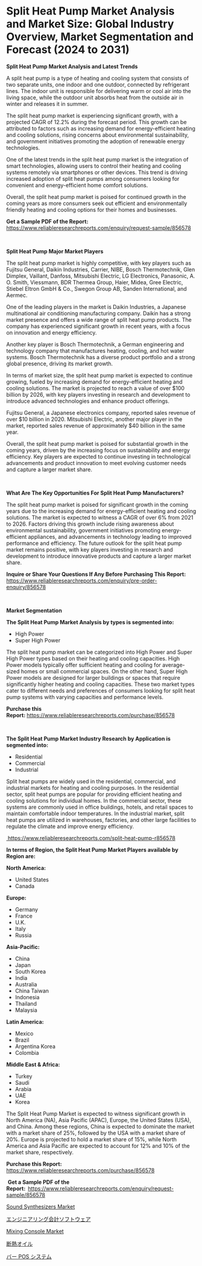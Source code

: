 <p><h1>Split Heat Pump Market Analysis and Market Size: Global Industry Overview, Market Segmentation and Forecast (2024 to 2031)</h1></p><p><strong>Split Heat Pump Market Analysis and Latest Trends</strong></p>
<p><p>A split heat pump is a type of heating and cooling system that consists of two separate units, one indoor and one outdoor, connected by refrigerant lines. The indoor unit is responsible for delivering warm or cool air into the living space, while the outdoor unit absorbs heat from the outside air in winter and releases it in summer.</p><p>The split heat pump market is experiencing significant growth, with a projected CAGR of 12.2% during the forecast period. This growth can be attributed to factors such as increasing demand for energy-efficient heating and cooling solutions, rising concerns about environmental sustainability, and government initiatives promoting the adoption of renewable energy technologies.</p><p>One of the latest trends in the split heat pump market is the integration of smart technologies, allowing users to control their heating and cooling systems remotely via smartphones or other devices. This trend is driving increased adoption of split heat pumps among consumers looking for convenient and energy-efficient home comfort solutions.</p><p>Overall, the split heat pump market is poised for continued growth in the coming years as more consumers seek out efficient and environmentally friendly heating and cooling options for their homes and businesses.</p></p>
<p><strong>Get a Sample PDF of the Report:&nbsp;</strong> <a href="https://www.reliableresearchreports.com/enquiry/request-sample/856578">https://www.reliableresearchreports.com/enquiry/request-sample/856578</a></p>
<p>&nbsp;</p>
<p><strong>Split Heat Pump Major Market Players</strong></p>
<p><p>The split heat pump market is highly competitive, with key players such as Fujitsu General, Daikin Industries, Carrier, NIBE, Bosch Thermotechnik, Glen Dimplex, Vaillant, Danfoss, Mitsubishi Electric, LG Electronics, Panasonic, A. O. Smith, Viessmann, BDR Thermea Group, Haier, Midea, Gree Electric, Stiebel Eltron GmbH & Co., Swegon Group AB, Sanden International, and Aermec.</p><p>One of the leading players in the market is Daikin Industries, a Japanese multinational air conditioning manufacturing company. Daikin has a strong market presence and offers a wide range of split heat pump products. The company has experienced significant growth in recent years, with a focus on innovation and energy efficiency.</p><p>Another key player is Bosch Thermotechnik, a German engineering and technology company that manufactures heating, cooling, and hot water systems. Bosch Thermotechnik has a diverse product portfolio and a strong global presence, driving its market growth.</p><p>In terms of market size, the split heat pump market is expected to continue growing, fueled by increasing demand for energy-efficient heating and cooling solutions. The market is projected to reach a value of over $100 billion by 2026, with key players investing in research and development to introduce advanced technologies and enhance product offerings.</p><p>Fujitsu General, a Japanese electronics company, reported sales revenue of over $10 billion in 2020. Mitsubishi Electric, another major player in the market, reported sales revenue of approximately $40 billion in the same year.</p><p>Overall, the split heat pump market is poised for substantial growth in the coming years, driven by the increasing focus on sustainability and energy efficiency. Key players are expected to continue investing in technological advancements and product innovation to meet evolving customer needs and capture a larger market share.</p></p>
<p>&nbsp;</p>
<p><strong>What Are The Key Opportunities For Split Heat Pump Manufacturers?</strong></p>
<p><p>The split heat pump market is poised for significant growth in the coming years due to the increasing demand for energy-efficient heating and cooling solutions. The market is expected to witness a CAGR of over 6% from 2021 to 2026. Factors driving this growth include rising awareness about environmental sustainability, government initiatives promoting energy-efficient appliances, and advancements in technology leading to improved performance and efficiency. The future outlook for the split heat pump market remains positive, with key players investing in research and development to introduce innovative products and capture a larger market share.</p></p>
<p><strong>Inquire or Share Your Questions If Any Before Purchasing This Report:</strong> <a href="https://www.reliableresearchreports.com/enquiry/pre-order-enquiry/856578">https://www.reliableresearchreports.com/enquiry/pre-order-enquiry/856578</a></p>
<p>&nbsp;</p>
<p><strong>Market Segmentation</strong></p>
<p><strong>The Split Heat Pump Market Analysis by types is segmented into:</strong></p>
<p><ul><li>High Power</li><li>Super High Power</li></ul></p>
<p><p>The split heat pump market can be categorized into High Power and Super High Power types based on their heating and cooling capacities. High Power models typically offer sufficient heating and cooling for average-sized homes or small commercial spaces. On the other hand, Super High Power models are designed for larger buildings or spaces that require significantly higher heating and cooling capacities. These two market types cater to different needs and preferences of consumers looking for split heat pump systems with varying capacities and performance levels.</p></p>
<p><strong>Purchase this Report:&nbsp;</strong><a href="https://www.reliableresearchreports.com/purchase/856578">https://www.reliableresearchreports.com/purchase/856578</a></p>
<p>&nbsp;</p>
<p><strong>The Split Heat Pump Market Industry Research by Application is segmented into:</strong></p>
<p><ul><li>Residential</li><li>Commercial</li><li>Industrial</li></ul></p>
<p><p>Split heat pumps are widely used in the residential, commercial, and industrial markets for heating and cooling purposes. In the residential sector, split heat pumps are popular for providing efficient heating and cooling solutions for individual homes. In the commercial sector, these systems are commonly used in office buildings, hotels, and retail spaces to maintain comfortable indoor temperatures. In the industrial market, split heat pumps are utilized in warehouses, factories, and other large facilities to regulate the climate and improve energy efficiency.</p></p>
<p><a href="https://www.reliableresearchreports.com/split-heat-pump-r856578">&nbsp;https://www.reliableresearchreports.com/split-heat-pump-r856578</a></p>
<p><strong>In terms of Region, the Split Heat Pump Market Players available by Region are:</strong></p>
<p>
    <p> <strong> North America: </strong>
        <ul>
            <li>United States</li>
            <li>Canada</li>
        </ul>
        </p> 
    <p> <strong> Europe: </strong>
        <ul>
            <li>Germany</li>
            <li>France</li>
            <li>U.K.</li>
            <li>Italy</li>
            <li>Russia</li>
        </ul>
        </p> 
    <p> <strong> Asia-Pacific: </strong>
        <ul>
            <li>China</li>
            <li>Japan</li>
            <li>South Korea</li>
            <li>India</li>
            <li>Australia</li>
            <li>China Taiwan</li>
            <li>Indonesia</li>
            <li>Thailand</li>
            <li>Malaysia</li>
        </ul>
        </p> 
    <p> <strong> Latin America: </strong>
        <ul>
            <li>Mexico</li>
            <li>Brazil</li>
            <li>Argentina Korea</li>
            <li>Colombia</li>
        </ul>
        </p> 
    <p> <strong> Middle East & Africa: </strong>
        <ul>
            <li>Turkey</li>
            <li>Saudi</li>
            <li>Arabia</li>
            <li>UAE</li>
            <li>Korea</li>
        </ul>
    </p>
    </p>
<p><p>The Split Heat Pump Market is expected to witness significant growth in North America (NA), Asia Pacific (APAC), Europe, the United States (USA), and China. Among these regions, China is expected to dominate the market with a market share of 25%, followed by the USA with a market share of 20%. Europe is projected to hold a market share of 15%, while North America and Asia Pacific are expected to account for 12% and 10% of the market share, respectively.</p></p>
<p><strong>Purchase this Report: </strong><a href="https://www.reliableresearchreports.com/purchase/856578">https://www.reliableresearchreports.com/purchase/856578</a></p>
<p>&nbsp;<strong>Get a Sample PDF of the Report:&nbsp;&nbsp;</strong><a href="https://www.reliableresearchreports.com/enquiry/request-sample/856578">https://www.reliableresearchreports.com/enquiry/request-sample/856578</a></p>
<p><strong></strong></p>
<p><p><a href="https://github.com/Glendatilghmankmgz0rbhwpy/Market-Research-Report-List-2/blob/main/sound-synthesizers-market.md">Sound Synthesizers Market</a></p><p><a href="https://medium.com/@cierrahayes94/%E3%82%A8%E3%83%B3%E3%82%B8%E3%83%8B%E3%82%A2%E3%83%AA%E3%83%B3%E3%82%B0%E4%BC%9A%E8%A8%88%E3%82%BD%E3%83%95%E3%83%88%E3%82%A6%E3%82%A7%E3%82%A2%E5%B8%82%E5%A0%B4%E3%81%AE%E3%83%88%E3%83%AC%E3%83%B3%E3%83%89%E3%81%A8%E5%B8%82%E5%A0%B4%E5%88%86%E6%9E%90%E3%81%AF-2024%E5%B9%B4%E3%81%8B%E3%82%892031%E5%B9%B4%E3%81%BE%E3%81%A7%E3%81%AE%E6%9C%9F%E9%96%93%E3%81%AB%E4%BA%88%E6%B8%AC%E3%81%95%E3%82%8C%E3%81%A6%E3%81%84%E3%81%BE%E3%81%99-e8e893a3fcca">エンジニアリング会計ソフトウェア</a></p><p><a href="https://github.com/dx0328/Market-Research-Report-List-2/blob/main/mixing-console-market.md">Mixing Console Market</a></p><p><a href="https://github.com/EmoryYundt1935/Market-Research-Report-List-1/blob/main/217076528955.md">断熱オイル</a></p><p><a href="https://medium.com/@mookiesville/%E3%83%90%E3%83%BC%E3%81%AEpos%E3%82%B7%E3%82%B9%E3%83%86%E3%83%A0%E5%B8%82%E5%A0%B4%E3%81%AE%E5%B1%95%E6%9C%9B-%E6%A5%AD%E7%95%8C%E6%A6%82%E8%A6%81%E3%81%A8%E4%BA%88%E6%B8%AC-2024%E5%B9%B4%E3%81%8B%E3%82%892031%E5%B9%B4-784174d2c449">バー POS システム</a></p></p>